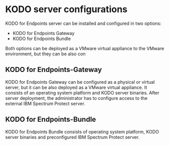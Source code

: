 # KODO server configurations

KODO for Endpoints server can be installed and configured in two options:

* KODO for Endpoints Gateway
* KODO for Endpoints Bundle

Both options can be deployed as a VMware virtual appliance to the VMware environment, but they can be also con

## KODO for Endpoints-Gateway 

KODO for Endpoints Gateway can be configured as a physical or virtual server, but it can be also deployed as a VMware virtual appliance. It consists of an operating system platform and KODO server binaries. After server deployment, the administrator has to configure access to the external IBM Spectrum Protect server.

## KODO for Endpoints-Bundle

KODO for Endpoints Bundle consists of operating system platform, KODO server binaries and preconfigured IBM Spectrum Protect server. 



  

